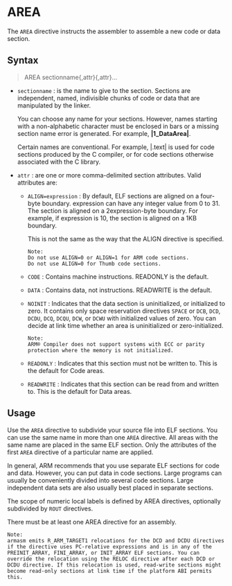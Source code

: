 # AREA

The `AREA` directive instructs the assembler to assemble a new code or data section.

## Syntax

> AREA sectionname{,attr}{,attr}...

* `sectionname` : is the name to give to the section. Sections are independent, named, indivisible chunks of code or data that are manipulated by the linker.

	You can choose any name for your sections. However, names starting with a non-alphabetic character must be enclosed in bars or a missing section name error is generated. For example, **|1_DataArea|**.

	Certain names are conventional. For example, |.text| is used for code sections produced by the C compiler, or for code sections otherwise associated with the C library.

* `attr` : are one or more comma-delimited section attributes. Valid attributes are:
	+ `ALIGN=expression` : By default, ELF sections are aligned on a four-byte boundary. expression can have any integer value from 0 to 31. The section is aligned on a 2expression-byte boundary. For example, if expression is 10, the section is aligned on a 1KB boundary.

		This is not the same as the way that the ALIGN directive is specified.

		```
		Note:
		Do not use ALIGN=0 or ALIGN=1 for ARM code sections.
		Do not use ALIGN=0 for Thumb code sections.
		```

	+ `CODE` : Contains machine instructions. READONLY is the default.
	+ `DATA` : Contains data, not instructions. READWRITE is the default.
	+ `NOINIT` : Indicates that the data section is uninitialized, or initialized to zero. It contains only space reservation directives `SPACE` or `DCB`, `DCD`, `DCDU`, `DCQ`, `DCQU`, `DCW`, or `DCWU` with initialized values of zero. You can decide at link time whether an area is uninitialized or zero-initialized.

		```
		Note:
		ARM® Compiler does not support systems with ECC or parity protection where the memory is not initialized.
		```

	+ `READONLY` : Indicates that this section must not be written to. This is the default for Code areas.
	+ `READWRITE` : Indicates that this section can be read from and written to. This is the default for Data areas.

## Usage

Use the `AREA` directive to subdivide your source file into ELF sections. You can use the same name in more than one `AREA` directive. All areas with the same name are placed in the same ELF section. Only the attributes of the first `AREA` directive of a particular name are applied.

In general, ARM recommends that you use separate ELF sections for code and data. However, you can put data in code sections. Large programs can usually be conveniently divided into several code sections. Large independent data sets are also usually best placed in separate sections.

The scope of numeric local labels is defined by AREA directives, optionally subdivided by `ROUT` directives.

There must be at least one AREA directive for an assembly.

```
Note:
armasm emits R_ARM_TARGET1 relocations for the DCD and DCDU directives if the directive uses PC-relative expressions and is in any of the PREINIT_ARRAY, FINI_ARRAY, or INIT_ARRAY ELF sections. You can override the relocation using the RELOC directive after each DCD or DCDU directive. If this relocation is used, read-write sections might become read-only sections at link time if the platform ABI permits this.
```
